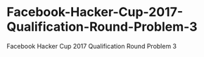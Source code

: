 # Facebook-Hacker-Cup-2017-Qualification-Round-Problem-3
Facebook Hacker Cup 2017 Qualification Round Problem 3
